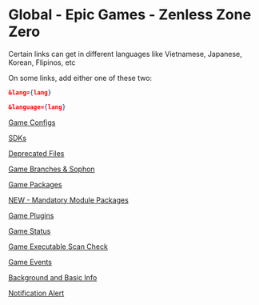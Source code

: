 # Global - Epic Games - Zenless Zone Zero

Certain links can get in different languages like Vietnamese, Japanese, Korean, Flipinos, etc

On some links, add either one of these two:

```json
&lang={lang}
```

```json
&language={lang}
```

[Game Configs](https://sg-hyp-api.hoyoverse.com/hyp/hyp-connect/api/getGameConfigs?launcher_id=0hUu4SbmhI)

[SDKs](https://sg-hyp-api.hoyoverse.com/hyp/hyp-connect/api/getGameChannelSDKs?channel=1&game_ids[]=FUoEmzPdP3&launcher_id=0hUu4SbmhI&sub_channel=3)

[Deprecated Files](https://sg-hyp-api.hoyoverse.com/hyp/hyp-connect/api/getGameDeprecatedFileConfigs?launcher_id=0hUu4SbmhI)

[Game Branches & Sophon](https://sg-hyp-api.hoyoverse.com/hyp/hyp-connect/api/getGameBranches?launcher_id=0hUu4SbmhI)

[Game Packages](https://sg-hyp-api.hoyoverse.com/hyp/hyp-connect/api/getGamePackages?launcher_id=0hUu4SbmhI)

[NEW - Mandatory Module Packages](https://sg-hyp-api.hoyoverse.com/hyp/hyp-connect/api/getWPFPackages?launcher_id=0hUu4SbmhI)

[Game Plugins](https://sg-hyp-api.hoyoverse.com/hyp/hyp-connect/api/getGamePlugins?launcher_id=0hUu4SbmhI)

[Game Status](https://sg-hyp-api.hoyoverse.com/hyp/hyp-connect/api/getGames?launcher_id=0hUu4SbmhI&language=en-us)

[Game Executable Scan Check](https://sg-hyp-api.hoyoverse.com/hyp/hyp-connect/api/getGameScanInfo?launcher_id=0hUu4SbmhI)

[Game Events](https://sg-hyp-api.hoyoverse.com/hyp/hyp-connect/api/getGameContent?launcher_id=0hUu4SbmhI&game_id=FUoEmzPdP3&language=en-us)

[Background and Basic Info](https://sg-hyp-api.hoyoverse.com/hyp/hyp-connect/api/getAllGameBasicInfo?launcher_id=0hUu4SbmhI)

[Notification Alert](https://sg-hyp-api.hoyoverse.com/hyp/hyp-connect/api/getNotification?launcher_id=0hUu4SbmhI&language=en-us&type=NOTIFICATION_TYPE_RED_DOT)
